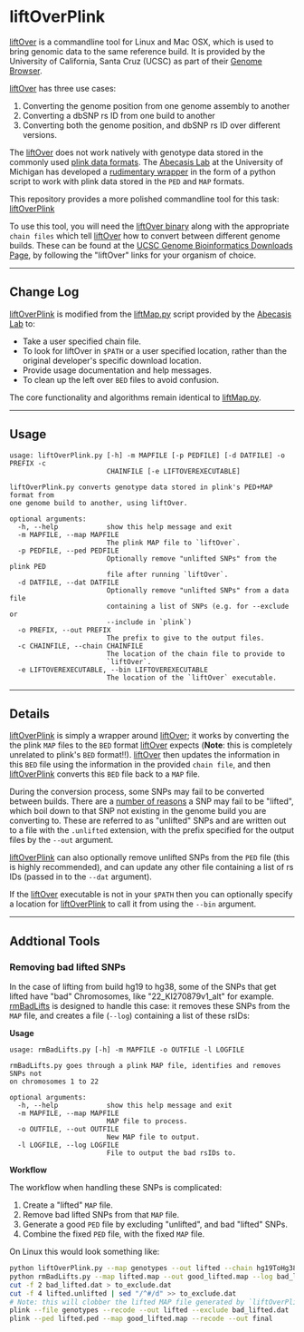 liftOverPlink
=============
[liftOver][1] is a commandline tool for Linux and Mac OSX, which is used 
to bring genomic data to the same reference build. It is provided by the 
University of California, Santa Cruz (UCSC) as part of their 
[Genome Browser][2].

[liftOver][1] has three use cases:
 1. Converting the genome position from one genome assembly to another
 2. Converting a dbSNP rs ID from one build to another
 3. Converting both the genome position, and dbSNP rs ID over different
    versions.

The [liftOver][1] does not work natively with genotype data stored in
the commonly used [plink data formats][3]. The [Abecasis Lab][4] at the 
University of Michigan has developed a [rudimentary wrapper][5] in the
form of a python script to work with plink data stored in the `PED` and 
`MAP` formats.

This repository provides a more polished commandline tool for this task: 
[liftOverPlink](liftOverPlink.py)

To use this tool, you will need the [liftOver binary][6] along with the 
appropriate `chain files` which tell [liftOver][1] how to convert
between different genome builds. These can be found at the 
[UCSC Genome Bioinformatics Downloads Page][7], by following the 
"liftOver" links for your organism of choice.


[1]: http://genome.sph.umich.edu/wiki/liftOver
[2]: http://genome.ucsc.edu/
[3]: http://pngu.mgh.harvard.edu/~purcell/plink/data.shtml
[4]: http://genome.sph.umich.edu/wiki/Abecasis_Lab
[5]: http://genome.sph.umich.edu/wiki/LiftMap.py
[6]: http://hgdownload.cse.ucsc.edu/admin/exe/
[7]: http://hgdownload.cse.ucsc.edu/downloads.html

---
## Change Log

[liftOverPlink](liftOverPlink.py) is modified from the [liftMap.py][5] 
script provided by the [Abecasis Lab][4] to:
 - Take a user specified chain file.
 - To look for liftOver in `$PATH` or a user specified location, rather
   than the original developer's specific download location.
 - Provide usage documentation and help messages.
 - To clean up the left over `BED` files to avoid confusion.

The core functionality and algorithms remain identical to [liftMap.py][5].

---
## Usage

```
usage: liftOverPlink.py [-h] -m MAPFILE [-p PEDFILE] [-d DATFILE] -o PREFIX -c
                        CHAINFILE [-e LIFTOVEREXECUTABLE]

liftOverPlink.py converts genotype data stored in plink's PED+MAP format from
one genome build to another, using liftOver.

optional arguments:
  -h, --help            show this help message and exit
  -m MAPFILE, --map MAPFILE
                        The plink MAP file to `liftOver`.
  -p PEDFILE, --ped PEDFILE
                        Optionally remove "unlifted SNPs" from the plink PED
                        file after running `liftOver`.
  -d DATFILE, --dat DATFILE
                        Optionally remove "unlifted SNPs" from a data file
                        containing a list of SNPs (e.g. for --exclude or
                        --include in `plink`)
  -o PREFIX, --out PREFIX
                        The prefix to give to the output files.
  -c CHAINFILE, --chain CHAINFILE
                        The location of the chain file to provide to
                        `liftOver`.
  -e LIFTOVEREXECUTABLE, --bin LIFTOVEREXECUTABLE
                        The location of the `liftOver` executable.
```

---
## Details

[liftOverPlink](liftOverPlink.py) is simply a wrapper around [liftOver][1];
it works by converting the the plink `MAP` files to the `BED` format
[liftOver][1] expects (**Note**: this is completely unrelated to plink's 
`BED` format!!). [liftOver][1] then updates the information in this `BED`
file using the information in the provided `chain file`, and then
[liftOverPlink](liftOverPlink.py) converts this `BED` file back to a 
`MAP` file.

During the conversion process, some SNPs may fail to be converted
between builds. There are a [number of reasons][8] a SNP may fail to be 
"lifted", which boil down to that SNP not existing in the genome build
you are converting to. These are referred to as "unlifted" SNPs and are
written out to a file with the `.unlifted` extension, with the prefix
specified for the output files by the `--out` argument.

[liftOverPlink](liftOverPlink.py) can also optionally remove unlifted
SNPs from the `PED` file (this is highly recommended), and can update
any other file containing a list of rs IDs (passed in to the `--dat` 
argument).

If the [liftOver][1] executable is not in your `$PATH` then you can
optionally specify a location for [liftOverPlink](liftOverPlink.py) to
call it from using the `--bin` argument.

[8]: http://genome.sph.umich.edu/wiki/LiftOver#Various_reasons_that_lift_over_could_fail

---
## Addtional Tools

### Removing bad lifted SNPs
In the case of lifting from build hg19 to hg38, some of the SNPs that
get lifted have "bad" Chromosomes, like "22_KI270879v1_alt" for example.
[rmBadLifts](rmBadLifts.py) is designed to handle this case: it removes
these SNPs from the `MAP` file, and creates a file (`--log`) containing
a list of these rsIDs:

**Usage**

```
usage: rmBadLifts.py [-h] -m MAPFILE -o OUTFILE -l LOGFILE

rmBadLifts.py goes through a plink MAP file, identifies and removes SNPs not
on chromosomes 1 to 22

optional arguments:
  -h, --help            show this help message and exit
  -m MAPFILE, --map MAPFILE
                        MAP file to process.
  -o OUTFILE, --out OUTFILE
                        New MAP file to output.
  -l LOGFILE, --log LOGFILE
                        File to output the bad rsIDs to.
```

**Workflow**

The workflow when handling these SNPs is complicated:
 1. Create a "lifted" `MAP` file.
 2. Remove bad lifted SNPs from that `MAP` file.
 3. Generate a good `PED` file by excluding "unlifted", and bad
    "lifted" SNPs.
 4. Combine the fixed `PED` file, with the fixed `MAP` file.

On Linux this would look something like:

```bash
python liftOverPlink.py --map genotypes --out lifted --chain hg19ToHg38.over.chain.gz
python rmBadLifts.py --map lifted.map --out good_lifted.map --log bad_lifted.dat
cut -f 2 bad_lifted.dat > to_exclude.dat
cut -f 4 lifted.unlifted | sed "/^#/d" >> to_exclude.dat 
# Note: this will clobber the lifted MAP file generated by `liftOverPlink`:
plink --file genotypes --recode --out lifted --exclude bad_lifted.dat 
plink --ped lifted.ped --map good_lifted.map --recode --out final
```

